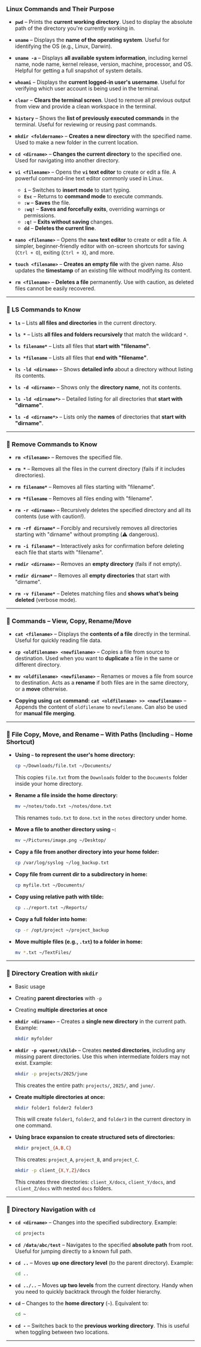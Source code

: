 ### Linux Commands and Their Purpose

* **`pwd`** – Prints the **current working directory**.
  Used to display the absolute path of the directory you're currently working in.

* **`uname`** – Displays the **name of the operating system**.
  Useful for identifying the OS (e.g., Linux, Darwin).

* **`uname -a`** – Displays **all available system information**, including kernel name, node name, kernel release, version, machine, processor, and OS.
  Helpful for getting a full snapshot of system details.

* **`whoami`** – Displays the **current logged-in user's username**.
  Useful for verifying which user account is being used in the terminal.

* **`clear`** – **Clears the terminal screen**.
  Used to remove all previous output from view and provide a clean workspace in the terminal.

* **`history`** – Shows the **list of previously executed commands** in the terminal.
  Useful for reviewing or reusing past commands.

* **`mkdir <foldername>`** – **Creates a new directory** with the specified name.
  Used to make a new folder in the current location.

* **`cd <dirname>`** – **Changes the current directory** to the specified one.
  Used for navigating into another directory.

* **`vi <filename>`** – Opens the **`vi` text editor** to create or edit a file.
  A powerful command-line text editor commonly used in Linux.

  * **`i`** – Switches to **insert mode** to start typing.
  * **`Esc`** – Returns to **command mode** to execute commands.
  * **`:w`** – **Saves** the file.
  * **`:wq!`** – **Saves and forcefully exits**, overriding warnings or permissions.
  * **`:q!`** – **Exits without saving** changes.
  * **`dd`** – **Deletes the current line**.

* **`nano <filename>`** – Opens the **`nano` text editor** to create or edit a file.
  A simpler, beginner-friendly editor with on-screen shortcuts for saving (`Ctrl + O`), exiting (`Ctrl + X`), and more.

* **`touch <filename>`** – **Creates an empty file** with the given name.
  Also updates the **timestamp** of an existing file without modifying its content.

* **`rm <filename>`** – **Deletes a file** permanently.
  Use with caution, as deleted files cannot be easily recovered.

---

### 📂 LS Commands to Know

* **`ls`** – Lists **all files and directories** in the current directory.

* **`ls *`** – Lists **all files and folders recursively** that match the wildcard `*`.

* **`ls filename*`** – Lists all files that **start with "filename"**.

* **`ls *filename`** – Lists all files that **end with "filename"**.

* **`ls -ld <dirname>`** – Shows **detailed info** about a directory without listing its contents.

* **`ls -d <dirname>`** – Shows only the **directory name**, not its contents.

* **`ls -ld <dirname*>`** – Detailed listing for all directories that **start with "dirname"**.

* **`ls -d <dirname*>`** – Lists only the **names** of directories that **start with "dirname"**.

---

### 🧹 Remove Commands to Know

* **`rm <filename>`** – Removes the specified file.

* **`rm *`** – Removes all the files in the current directory (fails if it includes directories).

* **`rm filename*`** – Removes all files starting with "filename".

* **`rm *filename`** – Removes all files ending with "filename".

* **`rm -r <dirname>`** – Recursively deletes the specified directory and all its contents (use with caution!).

* **`rm -rf dirname*`** – Forcibly and recursively removes all directories starting with "dirname" without prompting (⚠️ dangerous).

* **`rm -i filename*`** – Interactively asks for confirmation before deleting each file that starts with "filename".

* **`rmdir <dirname>`** – Removes an **empty directory** (fails if not empty).

* **`rmdir dirname*`** – Removes all **empty directories** that start with "dirname".

* **`rm -v filename*`** – Deletes matching files and **shows what’s being deleted** (verbose mode).

---

### 📄 Commands – View, Copy, Rename/Move

* **`cat <filename>`** – Displays the **contents of a file** directly in the terminal.
  Useful for quickly reading file data.

* **`cp <oldfilename> <newfilename>`** – Copies a file from source to destination.
  Used when you want to **duplicate** a file in the same or different directory.

* **`mv <oldfilename> <newfilename>`** – Renames or moves a file from source to destination.
  Acts as a **rename** if both files are in the same directory, or a **move** otherwise.

* **Copying using `cat` command:**
  **`cat <oldfilename> >> <newfilename>`** – Appends the content of `oldfilename` to `newfilename`.
  Can also be used for **manual file merging**.

---

### 📁 File Copy, Move, and Rename – With Paths (Including `~` Home Shortcut)

* **Using `~` to represent the user's home directory:**

  ```bash
  cp ~/Downloads/file.txt ~/Documents/
  ```

  This copies `file.txt` from the `Downloads` folder to the `Documents` folder inside your home directory.

* **Rename a file inside the home directory:**

  ```bash
  mv ~/notes/todo.txt ~/notes/done.txt
  ```

  This renames `todo.txt` to `done.txt` in the `notes` directory under home.

* **Move a file to another directory using `~`:**

  ```bash
  mv ~/Pictures/image.png ~/Desktop/
  ```

* **Copy a file from another directory into your home folder:**

  ```bash
  cp /var/log/syslog ~/log_backup.txt
  ```

* **Copy file from current dir to a subdirectory in home:**

  ```bash
  cp myfile.txt ~/Documents/
  ```

* **Copy using relative path with tilde:**

  ```bash
  cp ../report.txt ~/Reports/
  ```

* **Copy a full folder into home:**

  ```bash
  cp -r /opt/project ~/project_backup
  ```

* **Move multiple files (e.g., `.txt`) to a folder in home:**

  ```bash
  mv *.txt ~/TextFiles/
  ```

---

### 📁 Directory Creation with `mkdir`

* Basic usage
* Creating **parent directories** with `-p`
* Creating **multiple directories at once**


* **`mkdir <dirname>`** – Creates a **single new directory** in the current path.
  Example:

  ```bash
  mkdir myfolder
  ```

* **`mkdir -p <parent/child>`** – Creates **nested directories**, including any missing parent directories.
  Use this when intermediate folders may not exist.
  Example:

  ```bash
  mkdir -p projects/2025/june
  ```

  This creates the entire path: `projects/`, `2025/`, and `june/`.

* **Create multiple directories at once:**

  ```bash
  mkdir folder1 folder2 folder3
  ```

  This will create `folder1`, `folder2`, and `folder3` in the current directory in one command.

* **Using brace expansion to create structured sets of directories:**

  ```bash
  mkdir project_{A,B,C}
  ```

  This creates: `project_A`, `project_B`, and `project_C`.

  ```bash
  mkdir -p client_{X,Y,Z}/docs
  ```

  This creates three directories: `client_X/docs`, `client_Y/docs`, and `client_Z/docs` with nested `docs` folders.

---


### 📂 Directory Navigation with `cd`

* **`cd <dirname>`** – Changes into the specified subdirectory.
  Example:

  ```bash
  cd projects
  ```

* **`cd /data/abc/test`** – Navigates to the specified **absolute path** from root.
  Useful for jumping directly to a known full path.

* **`cd ..`** – Moves **up one directory level** (to the parent directory).
  Example:

  ```bash
  cd ..
  ```

* **`cd ../..`** – Moves **up two levels** from the current directory.
  Handy when you need to quickly backtrack through the folder hierarchy.

* **`cd`** – Changes to the **home directory** (`~`).
  Equivalent to:

  ```bash
  cd ~
  ```

* **`cd -`** – Switches back to the **previous working directory**.
  This is useful when toggling between two locations.

---
